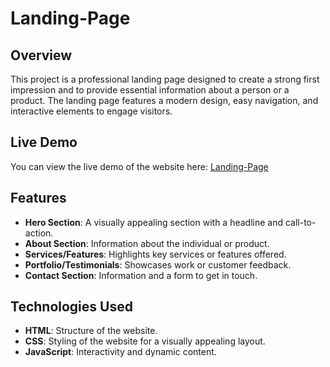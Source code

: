 # Landing-Page

## Overview
This project is a professional landing page designed to create a strong first impression and to provide essential information about a person or a product. The landing page features a modern design, easy navigation, and interactive elements to engage visitors.

## Live Demo
You can view the live demo of the website here: [Landing-Page](https://radhikajindal13.github.io/Landing-Page/)

## Features
- **Hero Section**: A visually appealing section with a headline and call-to-action.
- **About Section**: Information about the individual or product.
- **Services/Features**: Highlights key services or features offered.
- **Portfolio/Testimonials**: Showcases work or customer feedback.
- **Contact Section**: Information and a form to get in touch.

## Technologies Used
- **HTML**: Structure of the website.
- **CSS**: Styling of the website for a visually appealing layout.
- **JavaScript**: Interactivity and dynamic content.


